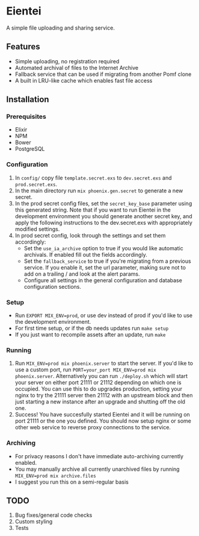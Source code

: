 # Eientei

A simple file uploading and sharing service.

## Features
* Simple uploading, no registration required
* Automated archival of files to the Internet Archive
* Fallback service that can be used if migrating from another Pomf clone
* A built in LRU-like cache which enables fast file access

## Installation
### Prerequisites
* Elixir
* NPM
* Bower
* PostgreSQL

### Configuration
1. In `config/` copy file `template.secret.exs` to `dev.secret.exs` and `prod.secret.exs`.
2. In the main directory run `mix phoenix.gen.secret` to generate a new secret.
3. In the prod secret config files, set the `secret_key_base` parameter using this generated string. Note that if you want to run Eientei in the development environment you should generate another secret key, and apply the following instructions to the dev.secret.exs with appropriately modified settings.
4. In prod secret config, look through the settings and set them accordingly:
    * Set the `use_ia_archive` option to true if you would like automatic archivals. If enabled fill out the fields accordingly.
    * Set the `fallback_service` to true if you're migrating from a previous service. If you enable it, set the url parameter, making sure not to add on a trailing / and look at the alert params.
    * Configure all settings in the general configuration and database configuration sections.

### Setup
* Run `EXPORT MIX_ENV=prod`, or use dev instead of prod if you'd like to use the development environment.
* For first time setup, or if the db needs updates run `make setup`
* If you just want to recompile assets after an update, run `make`

### Running
1. Run `MIX_ENV=prod mix phoenix.server` to start the server. If you'd like to use a custom port, run `PORT=your_port MIX_ENV=prod mix phoenix.server`.
Alternatively you can run `./deploy.sh` which will start your server on either port 21111 or 21112 depending on which one is occupied. You can use this to do upgrades production, setting your nginx to try the 21111 server then 21112 with an upstream block and then just starting a new instance after an upgrade and shutting off the old one.
2. Success! You have succesfully started Eientei and it will be running on port 21111 or the one you defined. You should now setup nginx or some other web service to reverse proxy connections to the service.

### Archiving
* For privacy reasons I don't have immediate auto-archiving currently enabled.
* You may manually archive all currently unarchived files by running `MIX_ENV=prod mix archive.files`
* I suggest you run this on a semi-regular basis

## TODO
1. Bug fixes/general code checks
2. Custom styling
3. Tests
